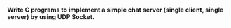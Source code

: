 #### Write C programs to implement a simple chat server (single client, single server) by using UDP Socket.
